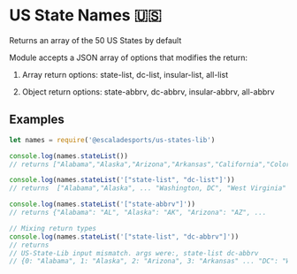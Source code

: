 # US State Names :us:

Returns an array of the 50 US States by default

Module accepts a JSON array of options that modifies the return:

1. Array return options: state-list, dc-list, insular-list, all-list

2. Object return options: state-abbrv, dc-abbrv, insular-abbrv, all-abbrv

## Examples

```js
let names = require('@escaladesports/us-states-lib')

console.log(names.stateList())
// returns ["Alabama","Alaska","Arizona","Arkansas","California","Colorado" ...

console.log(names.stateList('["state-list", "dc-list"]'))
// returns  ["Alabama","Alaska", ... "Washington, DC", "West Virginia" ...

console.log(names.stateList('["state-abbrv"]'))
// returns {"Alabama": "AL", "Alaska": "AK", "Arizona": "AZ", ...

// Mixing return types
console.log(names.stateList('["state-list", "dc-abbrv"]'))
// returns
// US-State-Lib input mismatch. args were:, state-list dc-abbrv
// {0: "Alabama", 1: "Alaska", 2: "Arizona", 3: "Arkansas" ... "DC": "Washington, DC" ...
```
